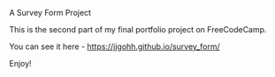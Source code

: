 A Survey Form Project

This is the second part of my final portfolio project on FreeCodeCamp.

You can see it here - https://jjgohh.github.io/survey_form/

Enjoy!
